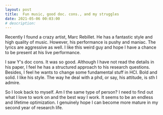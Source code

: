 ```yaml
---
layout: post
title:  Fun music, good doc. cons., and my struggles
date: 2021-05-06 00:03:00
# description: 
---
```


Recently I found a crazy artist, Marc Rebillet. He has a fantastic style and high quality of music. However, his performance is pushy and maniac. The lyrics are aggressive as well. I like this weird guy and hope I have a chance to be present at his live performance.

I saw Y's doc cons. It was so good. Although I have not read the details in his paper, I feel he has a structured approach to his research questions. Besides, I feel he wants to change some fundamental stuff in HCI. Bold and solid. I like his style. The way he deal with a phd, or say, his attitude, is sth I admire.

So I look back to myself. Am I the same type of person? I need to find out what I love to work on and the best way I work. It seems to be an endless and lifetime optimization. I genuinely hope I can become more mature in my second year of research life.
